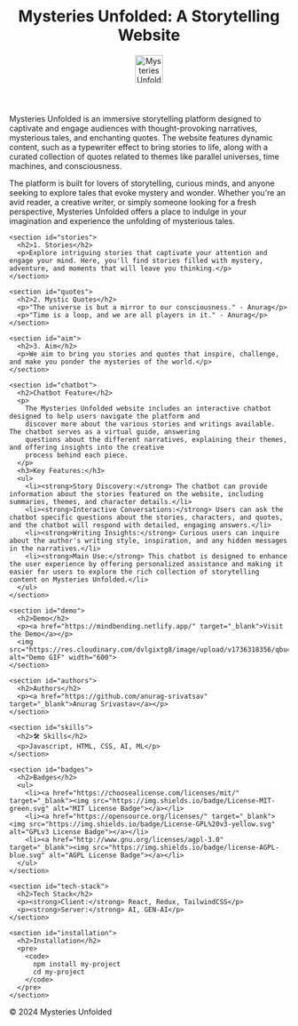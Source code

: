 <!DOCTYPE html>
<html lang="en">
<head>
  <meta charset="UTF-8">
  <meta name="viewport" content="width=device-width, initial-scale=1.0">
  <title>Mysteries Unfolded: A Storytelling Website</title>
  <link rel="icon" href="https://res.cloudinary.com/dvlgixtg8/image/upload/v1735827984/storylogo.ico">
  <link rel="stylesheet" href="styles.css">
</head>
<body>
  <header>
    <h1>Mysteries Unfolded: A Storytelling Website</h1>
    <img src="https://res.cloudinary.com/dvlgixtg8/image/upload/v1735827984/storylogo.ico" alt="Mysteries Unfolded Logo" width="50">
  </header>

  <main>
    <section id="about">
      <p>
        Mysteries Unfolded is an immersive storytelling platform designed to captivate and engage audiences with 
        thought-provoking narratives, mysterious tales, and enchanting quotes. The website features dynamic content, 
        such as a typewriter effect to bring stories to life, along with a curated collection of quotes related to 
        themes like parallel universes, time machines, and consciousness.
      </p>
      <p>
        The platform is built for lovers of storytelling, curious minds, and anyone seeking to explore tales that evoke 
        mystery and wonder. Whether you're an avid reader, a creative writer, or simply someone looking for a fresh 
        perspective, Mysteries Unfolded offers a place to indulge in your imagination and experience the unfolding of 
        mysterious tales.
      </p>
    </section>

    <section id="stories">
      <h2>1. Stories</h2>
      <p>Explore intriguing stories that captivate your attention and engage your mind. Here, you'll find stories filled with mystery, adventure, and moments that will leave you thinking.</p>
    </section>

    <section id="quotes">
      <h2>2. Mystic Quotes</h2>
      <p>"The universe is but a mirror to our consciousness." - Anurag</p>
      <p>"Time is a loop, and we are all players in it." - Anurag</p>
    </section>

    <section id="aim">
      <h2>3. Aim</h2>
      <p>We aim to bring you stories and quotes that inspire, challenge, and make you ponder the mysteries of the world.</p>
    </section>

    <section id="chatbot">
      <h2>Chatbot Feature</h2>
      <p>
        The Mysteries Unfolded website includes an interactive chatbot designed to help users navigate the platform and 
        discover more about the various stories and writings available. The chatbot serves as a virtual guide, answering 
        questions about the different narratives, explaining their themes, and offering insights into the creative 
        process behind each piece.
      </p>
      <h3>Key Features:</h3>
      <ul>
        <li><strong>Story Discovery:</strong> The chatbot can provide information about the stories featured on the website, including summaries, themes, and character details.</li>
        <li><strong>Interactive Conversations:</strong> Users can ask the chatbot specific questions about the stories, characters, and quotes, and the chatbot will respond with detailed, engaging answers.</li>
        <li><strong>Writing Insights:</strong> Curious users can inquire about the author's writing style, inspiration, and any hidden messages in the narratives.</li>
        <li><strong>Main Use:</strong> This chatbot is designed to enhance the user experience by offering personalized assistance and making it easier for users to explore the rich collection of storytelling content on Mysteries Unfolded.</li>
      </ul>
    </section>

    <section id="demo">
      <h2>Demo</h2>
      <p><a href="https://mindbending.netlify.app/" target="_blank">Visit the Demo</a></p>
      <img src="https://res.cloudinary.com/dvlgixtg8/image/upload/v1736318356/qbu45zlieqlei1bq5fr3.gif" alt="Demo GIF" width="600">
    </section>

    <section id="authors">
      <h2>Authors</h2>
      <p><a href="https://github.com/anurag-srivatsav" target="_blank">Anurag Srivastav</a></p>
    </section>

    <section id="skills">
      <h2>🛠 Skills</h2>
      <p>Javascript, HTML, CSS, AI, ML</p>
    </section>

    <section id="badges">
      <h2>Badges</h2>
      <ul>
        <li><a href="https://choosealicense.com/licenses/mit/" target="_blank"><img src="https://img.shields.io/badge/License-MIT-green.svg" alt="MIT License Badge"></a></li>
        <li><a href="https://opensource.org/licenses/" target="_blank"><img src="https://img.shields.io/badge/License-GPL%20v3-yellow.svg" alt="GPLv3 License Badge"></a></li>
        <li><a href="http://www.gnu.org/licenses/agpl-3.0" target="_blank"><img src="https://img.shields.io/badge/license-AGPL-blue.svg" alt="AGPL License Badge"></a></li>
      </ul>
    </section>

    <section id="tech-stack">
      <h2>Tech Stack</h2>
      <p><strong>Client:</strong> React, Redux, TailwindCSS</p>
      <p><strong>Server:</strong> AI, GEN-AI</p>
    </section>

    <section id="installation">
      <h2>Installation</h2>
      <pre>
        <code>
          npm install my-project
          cd my-project
        </code>
      </pre>
    </section>
  </main>

  <footer>
    <p>&copy; 2024 Mysteries Unfolded</p>
  </footer>
</body>
</html>
